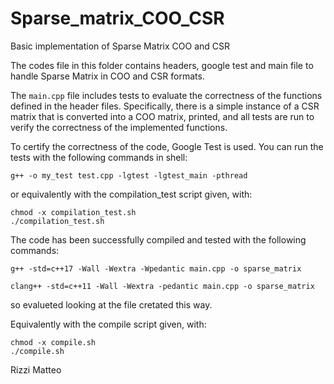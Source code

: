 # Sparse_matrix_COO_CSR
Basic implementation of Sparse Matrix COO and CSR 

The codes file in this folder contains headers, google test and main file to handle Sparse Matrix in COO and CSR formats.
 
The `main.cpp` file includes tests to evaluate the correctness of the functions defined in the header files. Specifically, there is a simple instance of a CSR matrix that is converted into a COO matrix, printed, and all tests are run to verify the correctness of the implemented functions.

To certify the correctness of the code, Google Test is used. You can run the tests with the following commands in shell:

	g++ -o my_test test.cpp -lgtest -lgtest_main -pthread

or equivalently with the compilation_test script given, with:

	chmod -x compilation_test.sh
	./compilation_test.sh

The code has been successfully compiled and tested with the following commands:

	g++ -std=c++17 -Wall -Wextra -Wpedantic main.cpp -o sparse_matrix

	clang++ -std=c++11 -Wall -Wextra -pedantic main.cpp -o sparse_matrix

so evalueted looking at the file cretated this way.

Equivalently with the compile script given, with:

	chmod -x compile.sh
	./compile.sh

Rizzi Matteo
